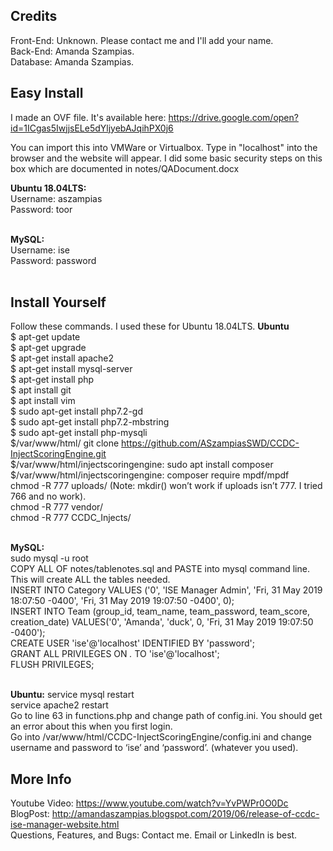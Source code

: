 ## Credits

Front-End: Unknown. Please contact me and I'll add your name.<br />
Back-End: Amanda Szampias.<br />
Database: Amanda Szampias.<br />

## Easy Install

I made an OVF file. It's available here: https://drive.google.com/open?id=1ICgas5IwjjsELe5dYljyebAJqihPX0j6

You can import this into VMWare or Virtualbox. Type in "localhost" into the browser and the website will appear. I did some basic security steps on this box which are documented in notes/QADocument.docx

<b>Ubuntu 18.04LTS:</b><br />
Username: aszampias<br />
Password: toor<br /><br />

<b>MySQL:</b><br />
Username: ise<br />
Password: password<br /><br />

## Install Yourself
Follow these commands. I used these for Ubuntu 18.04LTS.
<b>Ubuntu</b><br />
$ apt-get update<br />
$ apt-get upgrade<br />
$ apt-get install apache2<br />
$ apt-get install mysql-server<br />
$ apt-get install php<br />
$ apt install git<br />
$ apt install vim<br />
$ sudo apt-get install php7.2-gd<br />
$ sudo apt-get install php7.2-mbstring<br />
$ sudo apt-get install php-mysqli<br />
$/var/www/html/ git clone https://github.com/ASzampiasSWD/CCDC-InjectScoringEngine.git<br />
$/var/www/html/injectscoringengine: sudo apt install composer<br />
$/var/www/html/injectscoringengine: composer require mpdf/mpdf<br />
chmod -R 777 uploads/ (Note: mkdir() won’t work if uploads isn’t 777. I tried 766 and no work).<br />
chmod -R 777 vendor/<br />
chmod -R 777 CCDC_Injects/<br /><br />

<b>MySQL:</b><br />
sudo mysql -u root<br />
COPY ALL OF notes/tablenotes.sql and PASTE into mysql command line. This will create ALL the tables needed.<br /> 
INSERT INTO Category VALUES ('0', 'ISE Manager Admin', 'Fri, 31 May 2019 18:07:50 -0400', 'Fri, 31 May 2019 19:07:50 -0400', 0);<br />
INSERT INTO Team (group_id, team_name, team_password, team_score, creation_date)  VALUES('0', 'Amanda', 'duck', 0, 'Fri, 31 May 2019 19:07:50 -0400');<br />
CREATE USER 'ise'@'localhost' IDENTIFIED BY 'password';<br />
GRANT ALL PRIVILEGES ON *.* TO 'ise'@'localhost';<br />
FLUSH PRIVILEGES;<br /><br />

<b>Ubuntu:</b>
service mysql restart<br />
service apache2 restart<br />
Go to line 63 in functions.php and change path of config.ini. You should get an error about this when you first login.<br />
Go into /var/www/html/CCDC-InjectScoringEngine/config.ini and change username and password to ‘ise’ and ‘password’. (whatever you used).<br />


## More Info
Youtube Video: https://www.youtube.com/watch?v=YvPWPr0O0Dc<br />
BlogPost: http://amandaszampias.blogspot.com/2019/06/release-of-ccdc-ise-manager-website.html<br />
Questions, Features, and Bugs: Contact me. Email or LinkedIn is best.<br />
